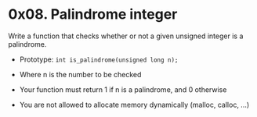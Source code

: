 # 0x08. Palindrome integer

Write a function that checks whether or not a given unsigned integer is a palindrome.

- Prototype: ```int is_palindrome(unsigned long n);```

- Where n is the number to be checked
- Your function must return 1 if n is a palindrome, and 0 otherwise
- You are not allowed to allocate memory dynamically (malloc, calloc, …)